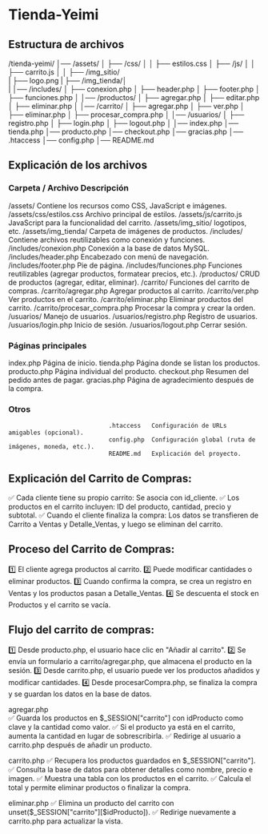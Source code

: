 # Tienda-Yeimi

## Estructura de archivos
/tienda-yeimi/
│── /assets/
│   ├── /css/
│   │   ├── estilos.css
│   ├── /js/
│   │   ├── carrito.js
│   │   ├── /img_sitio/    
|           ├── logo.png
|       ├── /img_tienda/│   
|
│── /includes/
│   ├── conexion.php
│   ├── header.php
│   ├── footer.php
│   ├── funciones.php
│
│── /productos/
│   ├── agregar.php
│   ├── editar.php
│   ├── eliminar.php
│
│── /carrito/
│   ├── agregar.php
│   ├── ver.php
│   ├── eliminar.php
│   ├── procesar_compra.php
│
│── /usuarios/
│   ├── registro.php
│   ├── login.php
│   ├── logout.php
│
│── index.php
│── tienda.php
│── producto.php
│── checkout.php
│── gracias.php
│── .htaccess
│── config.php
│── README.md


## Explicación de los archivos
### Carpeta / Archivo           Descripción
/assets/	                    Contiene los recursos como CSS, JavaScript e imágenes.
/assets/css/estilos.css	        Archivo principal de estilos.
/assets/js/carrito.js	        JavaScript para la funcionalidad del carrito.
/assets/img_sitio/              logotipos, etc.
/assets/img_tienda/	            Carpeta de imágenes de productos. 
/includes/	                    Contiene archivos reutilizables como conexión y funciones.
/includes/conexion.php	        Conexión a la base de datos MySQL.
/includes/header.php	        Encabezado con menú de navegación.
/includes/footer.php	        Pie de página.
/includes/funciones.php	        Funciones reutilizables (agregar productos, formatear precios, etc.).
/productos/	                    CRUD de productos (agregar, editar, eliminar).
/carrito/	                    Funciones del carrito de compras.
/carrito/agregar.php	        Agregar productos al carrito.
/carrito/ver.php	            Ver productos en el carrito.
/carrito/eliminar.php	        Eliminar productos del carrito.
/carrito/procesar_compra.php	Procesar la compra y crear la orden.
/usuarios/	                    Manejo de usuarios.
/usuarios/registro.php	        Registro de usuarios.
/usuarios/login.php	            Inicio de sesión.
/usuarios/logout.php	        Cerrar sesión.
### Páginas principales	
index.php	                    Página de inicio.
tienda.php	                    Página donde se listan los productos.
producto.php	                Página individual del producto.
checkout.php	                Resumen del pedido antes de pagar.
gracias.php	                    Página de agradecimiento después de la compra.
### Otros	
                                .htaccess	Configuración de URLs amigables (opcional).
                                config.php	Configuración global (ruta de imágenes, moneda, etc.).
                                README.md	Explicación del proyecto.


## Explicación del Carrito de Compras:
✅ Cada cliente tiene su propio carrito: Se asocia con id_cliente.
✅ Los productos en el carrito incluyen: ID del producto, cantidad, precio y subtotal.
✅ Cuando el cliente finaliza la compra: Los datos se transfieren de Carrito a Ventas y Detalle_Ventas, y luego se eliminan del carrito.

## Proceso del Carrito de Compras:
1️⃣ El cliente agrega productos al carrito.
2️⃣ Puede modificar cantidades o eliminar productos.
3️⃣ Cuando confirma la compra, se crea un registro en Ventas y los productos pasan a Detalle_Ventas.
4️⃣ Se descuenta el stock en Productos y el carrito se vacía.

## Flujo del carrito de compras:
1️⃣ Desde producto.php, el usuario hace clic en "Añadir al carrito".
2️⃣ Se envía un formulario a carrito/agregar.php, que almacena el producto en la sesión.
3️⃣ Desde carrito.php, el usuario puede ver los productos añadidos y modificar cantidades.
4️⃣ Desde procesarCompra.php, se finaliza la compra y se guardan los datos en la base de datos.


agregar.php     
✅ Guarda los productos en $_SESSION["carrito"] con idProducto como clave y la cantidad como valor.
✅ Si el producto ya está en el carrito, aumenta la cantidad en lugar de sobrescribirla.
✅ Redirige al usuario a carrito.php después de añadir un producto.

carrito.php
✅ Recupera los productos guardados en $_SESSION["carrito"].
✅ Consulta la base de datos para obtener detalles como nombre, precio e imagen.
✅ Muestra una tabla con los productos en el carrito.
✅ Calcula el total y permite eliminar productos o finalizar la compra.

eliminar.php
✅ Elimina un producto del carrito con unset($_SESSION["carrito"][$idProducto]).
✅ Redirige nuevamente a carrito.php para actualizar la vista.
